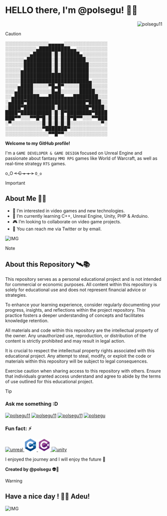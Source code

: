  <h1 align="left">HELLO there, I'm @polsegu! 👋😎</h1>
 <p align="right"> <img src="https://komarev.com/ghpvc/?username=polsegu11&label=Profile%20views&color=0e75b6&style=flat" alt="polsegu11" /> </p>

> [!CAUTION]
>
>
>
>
>░░░░░░░░░░░░░░▄▄▄▄▄░░░░░░░░░░░░░░
>░░░░░░░░░░▄██████████▄▄░░░░░░░░░░
>░░░░░░░░▄██████░█░██████▄░░░░░░░░
>░░░░░░▄████████░█░████████░░░░░░░
>░░░░░░█████████░█░█████████░░░░░░
>░░░░░▄█████████░█░█████████░░░░░░
>░░░░░██████████████████████░░░░░░
>░░░░░██████████████████████▄░░░░░
>░░░░▄████░░░░░▀█▄█▀░░░░░████░░░░░
>░░░▄█████░░░░░░█▄█░░░░░░█████░░░░
>░░▄████████▄▄▄█████▄▄▄████████░░░
>░▄████▀███████████████████▀████░░
>░████▀██████████░██████████▀████░
>████▀██████████░█░█▀████████▀████
>███▀▀░░░▀▀█▀█░█░█░█░█▀█▀▀░░░▀▀███
>░▀░░░░░░░░░░█░█░█░█░█░░░░░░░░░░▀░
>░░░░░░░░░░░░▀███████▀░░░░░░░░░░░░
>░░░░░░░░░░░░░░▀▀█▀▀░░░░░░░░░░░░░░



 **Welcome to my GitHub profile!**   

 
 I'm a `GAME DEVELOPER & GAME DESIGN` focused on Unreal Engine and passionate about fantasy `MMO RPG` games like World of Warcraft, as well as real-time strategy `RTS` games.

o_O   ~~~~~~~~~~< C + + >~~~~~~~~~~ `O_o`
> [!IMPORTANT]
> <h2 align="left">About Me 🚨🔥</h2>
><p align="left">
>
> - 🤖 I’m interested in video games and new technologies.
> - 🚀 I’m currently learning C++, Unreal Engine, Unity, PHP & Arduino.
> - 🎮 I’m looking to collaborate on video game projects.
> - 🐧 You can reach me via Twitter or by email.
></p>
![IMG](https://i.postimg.cc/wv7mn1KK/Chill-Music.gif)


>[!NOTE]
> <h2 align="left">About this Repository 🛰️📚</h2>
> This repository serves as a personal educational project and is not intended for commercial or economic purposes. All content within this repository is solely for educational use and does not represent financial advice or strategies.
> 
> To enhance your learning experience, consider regularly documenting your progress, insights, and reflections within the project repository. This practice fosters a deeper understanding of concepts and facilitates knowledge retention.
> 
> All materials and code within this repository are the intellectual property of the owner. Any unauthorized use, reproduction, or distribution of the content is strictly prohibited and may result in legal action.
> 
> It is crucial to respect the intellectual property rights associated with this educational project. Any attempt to steal, modify, or exploit the code or materials within this repository will be subject to legal consequences.
> 
> Exercise caution when sharing access to this repository with others. Ensure that individuals granted access understand and agree to abide by the terms of use outlined for this educational project.
> 

> [!TIP]
> <h3 align="left">Ask me something :D</h3>
> <p align="left">
> <a href="https://twitter.com/polsegu11" target="blank"><img align="center" src="https://raw.githubusercontent.com/rahuldkjain/github-profile-readme-generator/master/src/images/icons/Social/twitter.svg" alt="polsegu11" height="30" width="40" /></a>
> <a href="https://linkedin.com/in/polsegu11" target="blank"><img align="center" src="https://raw.githubusercontent.com/rahuldkjain/github-profile-readme-generator/master/src/images/icons/Social/linked-in-alt.svg" alt="polsegu11" height="30" width="40" /></a>
> <a href="https://instagram.com/polsegu" target="blank"><img align="center" src="https://raw.githubusercontent.com/rahuldkjain/github-profile-readme-generator/master/src/images/icons/Social/instagram.svg" alt="polsegu11" height="30" width="40" /></a>
> <a href="https://www.youtube.com/channel/UCJysI6U7y4tnwCSEjwrgERQ" target="blank"><img align="center" src="https://raw.githubusercontent.com/rahuldkjain/github-profile-readme-generator/master/src/images/icons/Social/youtube.svg" alt="polsegu" height="30" width="40" /></a>
> </p>
>
> <h3 align="left">Fun fact: ⚡</h3>
> <p align="left"> <a href="https://unrealengine.com/" target="_blank" rel="noreferrer"> <img src="https://raw.githubusercontent.com/kenangundogan/fontisto/036b7eca71aab1bef8e6a0518f7329f13ed62f6b/icons/svg/brand/unreal-engine.svg" alt="unreal" width="40" height="40"/> </a> <a href="https://www.w3schools.com/cpp/" target="_blank" rel="noreferrer"> <img src="https://raw.githubusercontent.com/devicons/devicon/master/icons/cplusplus/cplusplus-original.svg" alt="cplusplus" width="40" height="40"/> </a> <a href="https://www.w3schools.com/cs/" target="_blank" rel="noreferrer"> <img src="https://raw.githubusercontent.com/devicons/devicon/master/icons/csharp/csharp-original.svg" alt="csharp" width="40" height="40"/> </a> <a href="https://unity.com/" target="_blank" rel="noreferrer"> <img src="https://www.vectorlogo.zone/logos/unity3d/unity3d-icon.svg" alt="unity" width="40" height="40"/> </a>  </p>
>
I enjoyed the journey and I will enjoy the future 🌠

 ____________________________________________________Created by **@polsegu** 👽🐧____________________________________________________

 
> [!WARNING]
> ## Have a nice day ! 👋😁   Adeu!
> 
> 
> ![IMG](https://i.postimg.cc/N08JLPLG/giphy.gif)
> 

<!---
polsegu/polsegu is a ✨ special ✨ repository because its `README.md` (this file) appears on your GitHub profile.
You can click the Preview link to take a look at your changes.
--->
